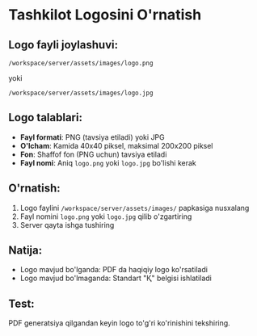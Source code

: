 # Tashkilot Logosini O'rnatish

## Logo fayli joylashuvi:
```
/workspace/server/assets/images/logo.png
```
yoki
```
/workspace/server/assets/images/logo.jpg
```

## Logo talablari:
- **Fayl formati**: PNG (tavsiya etiladi) yoki JPG
- **O'lcham**: Kamida 40x40 piksel, maksimal 200x200 piksel
- **Fon**: Shaffof fon (PNG uchun) tavsiya etiladi
- **Fayl nomi**: Aniq `logo.png` yoki `logo.jpg` bo'lishi kerak

## O'rnatish:
1. Logo faylini `/workspace/server/assets/images/` papkasiga nusxalang
2. Fayl nomini `logo.png` yoki `logo.jpg` qilib o'zgartiring
3. Server qayta ishga tushiring

## Natija:
- Logo mavjud bo'lganda: PDF da haqiqiy logo ko'rsatiladi
- Logo mavjud bo'lmaganda: Standart "Қ" belgisi ishlatiladi

## Test:
PDF generatsiya qilgandan keyin logo to'g'ri ko'rinishini tekshiring.